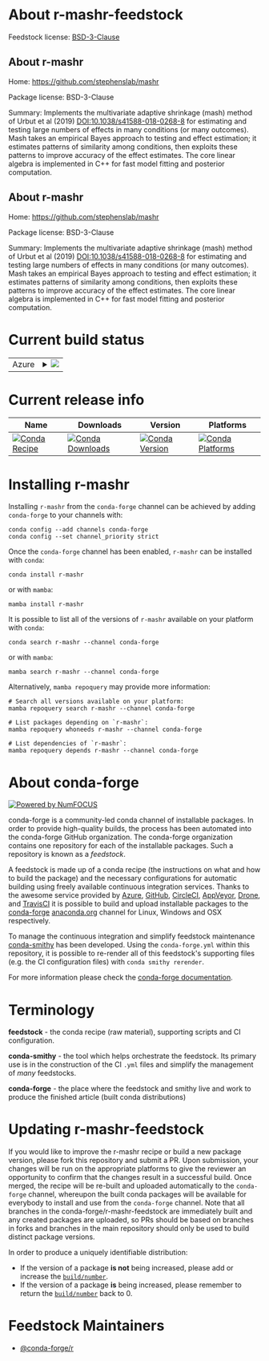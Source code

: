 About r-mashr-feedstock
=======================

Feedstock license: [BSD-3-Clause](https://github.com/conda-forge/r-mashr-feedstock/blob/main/LICENSE.txt)


About r-mashr
-------------

Home: https://github.com/stephenslab/mashr

Package license: BSD-3-Clause

Summary: Implements the multivariate adaptive shrinkage (mash) method of Urbut et al (2019) <DOI:10.1038/s41588-018-0268-8> for estimating and testing large numbers of effects in many conditions (or many outcomes). Mash takes an empirical Bayes approach to testing and effect estimation; it estimates patterns of similarity among conditions, then exploits these patterns to improve accuracy of the effect estimates. The core linear algebra is implemented in C++ for fast model fitting and posterior computation.

About r-mashr
-------------

Home: https://github.com/stephenslab/mashr

Package license: BSD-3-Clause

Summary: Implements the multivariate adaptive shrinkage (mash) method of Urbut et al (2019) <DOI:10.1038/s41588-018-0268-8> for estimating and testing large numbers of effects in many conditions (or many outcomes). Mash takes an empirical Bayes approach to testing and effect estimation; it estimates patterns of similarity among conditions, then exploits these patterns to improve accuracy of the effect estimates. The core linear algebra is implemented in C++ for fast model fitting and posterior computation.

Current build status
====================


<table>
    
  <tr>
    <td>Azure</td>
    <td>
      <details>
        <summary>
          <a href="https://dev.azure.com/conda-forge/feedstock-builds/_build/latest?definitionId=23206&branchName=main">
            <img src="https://dev.azure.com/conda-forge/feedstock-builds/_apis/build/status/r-mashr-feedstock?branchName=main">
          </a>
        </summary>
        <table>
          <thead><tr><th>Variant</th><th>Status</th></tr></thead>
          <tbody><tr>
              <td>linux_64_r_base4.3</td>
              <td>
                <a href="https://dev.azure.com/conda-forge/feedstock-builds/_build/latest?definitionId=23206&branchName=main">
                  <img src="https://dev.azure.com/conda-forge/feedstock-builds/_apis/build/status/r-mashr-feedstock?branchName=main&jobName=linux&configuration=linux%20linux_64_r_base4.3" alt="variant">
                </a>
              </td>
            </tr><tr>
              <td>linux_64_r_base4.4</td>
              <td>
                <a href="https://dev.azure.com/conda-forge/feedstock-builds/_build/latest?definitionId=23206&branchName=main">
                  <img src="https://dev.azure.com/conda-forge/feedstock-builds/_apis/build/status/r-mashr-feedstock?branchName=main&jobName=linux&configuration=linux%20linux_64_r_base4.4" alt="variant">
                </a>
              </td>
            </tr><tr>
              <td>linux_aarch64_r_base4.3</td>
              <td>
                <a href="https://dev.azure.com/conda-forge/feedstock-builds/_build/latest?definitionId=23206&branchName=main">
                  <img src="https://dev.azure.com/conda-forge/feedstock-builds/_apis/build/status/r-mashr-feedstock?branchName=main&jobName=linux&configuration=linux%20linux_aarch64_r_base4.3" alt="variant">
                </a>
              </td>
            </tr><tr>
              <td>linux_aarch64_r_base4.4</td>
              <td>
                <a href="https://dev.azure.com/conda-forge/feedstock-builds/_build/latest?definitionId=23206&branchName=main">
                  <img src="https://dev.azure.com/conda-forge/feedstock-builds/_apis/build/status/r-mashr-feedstock?branchName=main&jobName=linux&configuration=linux%20linux_aarch64_r_base4.4" alt="variant">
                </a>
              </td>
            </tr><tr>
              <td>linux_ppc64le_r_base4.3</td>
              <td>
                <a href="https://dev.azure.com/conda-forge/feedstock-builds/_build/latest?definitionId=23206&branchName=main">
                  <img src="https://dev.azure.com/conda-forge/feedstock-builds/_apis/build/status/r-mashr-feedstock?branchName=main&jobName=linux&configuration=linux%20linux_ppc64le_r_base4.3" alt="variant">
                </a>
              </td>
            </tr><tr>
              <td>linux_ppc64le_r_base4.4</td>
              <td>
                <a href="https://dev.azure.com/conda-forge/feedstock-builds/_build/latest?definitionId=23206&branchName=main">
                  <img src="https://dev.azure.com/conda-forge/feedstock-builds/_apis/build/status/r-mashr-feedstock?branchName=main&jobName=linux&configuration=linux%20linux_ppc64le_r_base4.4" alt="variant">
                </a>
              </td>
            </tr><tr>
              <td>osx_64_r_base4.3</td>
              <td>
                <a href="https://dev.azure.com/conda-forge/feedstock-builds/_build/latest?definitionId=23206&branchName=main">
                  <img src="https://dev.azure.com/conda-forge/feedstock-builds/_apis/build/status/r-mashr-feedstock?branchName=main&jobName=osx&configuration=osx%20osx_64_r_base4.3" alt="variant">
                </a>
              </td>
            </tr><tr>
              <td>osx_64_r_base4.4</td>
              <td>
                <a href="https://dev.azure.com/conda-forge/feedstock-builds/_build/latest?definitionId=23206&branchName=main">
                  <img src="https://dev.azure.com/conda-forge/feedstock-builds/_apis/build/status/r-mashr-feedstock?branchName=main&jobName=osx&configuration=osx%20osx_64_r_base4.4" alt="variant">
                </a>
              </td>
            </tr><tr>
              <td>win_64_r_base4.3</td>
              <td>
                <a href="https://dev.azure.com/conda-forge/feedstock-builds/_build/latest?definitionId=23206&branchName=main">
                  <img src="https://dev.azure.com/conda-forge/feedstock-builds/_apis/build/status/r-mashr-feedstock?branchName=main&jobName=win&configuration=win%20win_64_r_base4.3" alt="variant">
                </a>
              </td>
            </tr><tr>
              <td>win_64_r_base4.4</td>
              <td>
                <a href="https://dev.azure.com/conda-forge/feedstock-builds/_build/latest?definitionId=23206&branchName=main">
                  <img src="https://dev.azure.com/conda-forge/feedstock-builds/_apis/build/status/r-mashr-feedstock?branchName=main&jobName=win&configuration=win%20win_64_r_base4.4" alt="variant">
                </a>
              </td>
            </tr>
          </tbody>
        </table>
      </details>
    </td>
  </tr>
</table>

Current release info
====================

| Name | Downloads | Version | Platforms |
| --- | --- | --- | --- |
| [![Conda Recipe](https://img.shields.io/badge/recipe-r--mashr-green.svg)](https://anaconda.org/conda-forge/r-mashr) | [![Conda Downloads](https://img.shields.io/conda/dn/conda-forge/r-mashr.svg)](https://anaconda.org/conda-forge/r-mashr) | [![Conda Version](https://img.shields.io/conda/vn/conda-forge/r-mashr.svg)](https://anaconda.org/conda-forge/r-mashr) | [![Conda Platforms](https://img.shields.io/conda/pn/conda-forge/r-mashr.svg)](https://anaconda.org/conda-forge/r-mashr) |

Installing r-mashr
==================

Installing `r-mashr` from the `conda-forge` channel can be achieved by adding `conda-forge` to your channels with:

```
conda config --add channels conda-forge
conda config --set channel_priority strict
```

Once the `conda-forge` channel has been enabled, `r-mashr` can be installed with `conda`:

```
conda install r-mashr
```

or with `mamba`:

```
mamba install r-mashr
```

It is possible to list all of the versions of `r-mashr` available on your platform with `conda`:

```
conda search r-mashr --channel conda-forge
```

or with `mamba`:

```
mamba search r-mashr --channel conda-forge
```

Alternatively, `mamba repoquery` may provide more information:

```
# Search all versions available on your platform:
mamba repoquery search r-mashr --channel conda-forge

# List packages depending on `r-mashr`:
mamba repoquery whoneeds r-mashr --channel conda-forge

# List dependencies of `r-mashr`:
mamba repoquery depends r-mashr --channel conda-forge
```


About conda-forge
=================

[![Powered by
NumFOCUS](https://img.shields.io/badge/powered%20by-NumFOCUS-orange.svg?style=flat&colorA=E1523D&colorB=007D8A)](https://numfocus.org)

conda-forge is a community-led conda channel of installable packages.
In order to provide high-quality builds, the process has been automated into the
conda-forge GitHub organization. The conda-forge organization contains one repository
for each of the installable packages. Such a repository is known as a *feedstock*.

A feedstock is made up of a conda recipe (the instructions on what and how to build
the package) and the necessary configurations for automatic building using freely
available continuous integration services. Thanks to the awesome service provided by
[Azure](https://azure.microsoft.com/en-us/services/devops/), [GitHub](https://github.com/),
[CircleCI](https://circleci.com/), [AppVeyor](https://www.appveyor.com/),
[Drone](https://cloud.drone.io/welcome), and [TravisCI](https://travis-ci.com/)
it is possible to build and upload installable packages to the
[conda-forge](https://anaconda.org/conda-forge) [anaconda.org](https://anaconda.org/)
channel for Linux, Windows and OSX respectively.

To manage the continuous integration and simplify feedstock maintenance
[conda-smithy](https://github.com/conda-forge/conda-smithy) has been developed.
Using the ``conda-forge.yml`` within this repository, it is possible to re-render all of
this feedstock's supporting files (e.g. the CI configuration files) with ``conda smithy rerender``.

For more information please check the [conda-forge documentation](https://conda-forge.org/docs/).

Terminology
===========

**feedstock** - the conda recipe (raw material), supporting scripts and CI configuration.

**conda-smithy** - the tool which helps orchestrate the feedstock.
                   Its primary use is in the construction of the CI ``.yml`` files
                   and simplify the management of *many* feedstocks.

**conda-forge** - the place where the feedstock and smithy live and work to
                  produce the finished article (built conda distributions)


Updating r-mashr-feedstock
==========================

If you would like to improve the r-mashr recipe or build a new
package version, please fork this repository and submit a PR. Upon submission,
your changes will be run on the appropriate platforms to give the reviewer an
opportunity to confirm that the changes result in a successful build. Once
merged, the recipe will be re-built and uploaded automatically to the
`conda-forge` channel, whereupon the built conda packages will be available for
everybody to install and use from the `conda-forge` channel.
Note that all branches in the conda-forge/r-mashr-feedstock are
immediately built and any created packages are uploaded, so PRs should be based
on branches in forks and branches in the main repository should only be used to
build distinct package versions.

In order to produce a uniquely identifiable distribution:
 * If the version of a package **is not** being increased, please add or increase
   the [``build/number``](https://docs.conda.io/projects/conda-build/en/latest/resources/define-metadata.html#build-number-and-string).
 * If the version of a package **is** being increased, please remember to return
   the [``build/number``](https://docs.conda.io/projects/conda-build/en/latest/resources/define-metadata.html#build-number-and-string)
   back to 0.

Feedstock Maintainers
=====================

* [@conda-forge/r](https://github.com/orgs/conda-forge/teams/r/)


